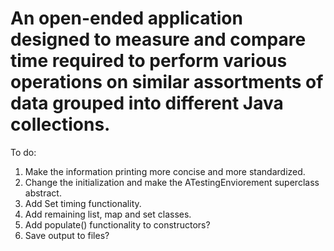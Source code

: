 # An open-ended application designed to measure and compare time required to perform various operations on similar assortments of data grouped into different Java collections.



To do:
1. Make the information printing more concise and more standardized.
2. Change the initialization and make the ATestingEnviorement superclass abstract.
3. Add Set timing functionality. 
4. Add remaining list, map and set classes.
5. Add populate() functionality to constructors?
6. Save output to files?
